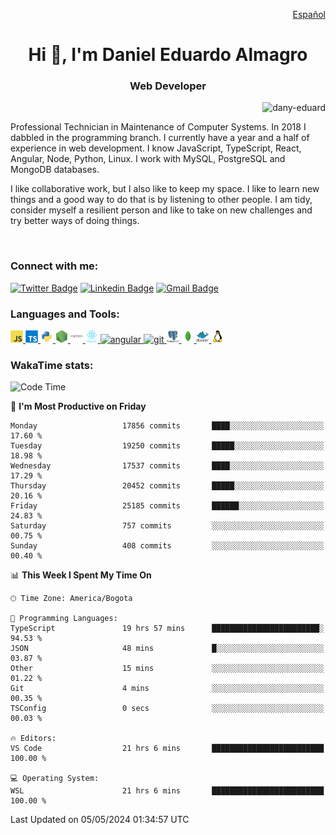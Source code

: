 <p align="right"> <a href="https://github.com/dany-eduard/dany-eduard/blob/main/README_es.md">Español</a> </p>
<h1 align="center">Hi 👋, I'm Daniel Eduardo Almagro</h1>
<h3 align="center">Web Developer</h3>

<p align="right"> <img src="https://komarev.com/ghpvc/?username=dany-eduard" alt="dany-eduard" /> </p>

<p>
Professional Technician in Maintenance of Computer Systems. In 2018 I dabbled in the programming branch. I currently have a year and a half of experience in web development. I know JavaScript, TypeScript, React, Angular, Node, Python, Linux. I work with MySQL, PostgreSQL and MongoDB databases.

I like collaborative work, but I also like to keep my space. I like to learn new things and a good way to do that is by listening to other people. I am tidy, consider myself a resilient person and like to take on new challenges and try better ways of doing things.
</p>
<br >

<h3 align="left">Connect with me:</h3>
<p align="left">

[![Twitter Badge](https://img.shields.io/badge/-@dany_eduard17-1ca0f1?style=flat-square&labelColor=1ca0f1&logo=twitter&logoColor=white&link=https://twitter.com/dany_eduard17)](https://twitter.com/dany_eduard17) [![Linkedin Badge](https://img.shields.io/badge/-Daniel%20Eduardo%20Almagro-blue?style=flat-square&logo=Linkedin&logoColor=white&link=https://www.linkedin.com/in/dany-eduard/)](https://www.linkedin.com/in/dany-eduard/)
[![Gmail Badge](https://img.shields.io/badge/-danyeduard17@gmail.com-c14438?style=flat-square&logo=Gmail&logoColor=white&link=mailto:danyeduard17@gmail.com)](mailto:danyeduard17@gmail.com)

</p>

<h3 align="left">Languages and Tools:</h3>
<p align="left">
  <a
    href="https://developer.mozilla.org/en-US/docs/Web/JavaScript"
    target="_blank"
    rel="noreferrer"
  >
    <img
      src="https://raw.githubusercontent.com/devicons/devicon/master/icons/javascript/javascript-original.svg"
      alt="javascript"
      width="20"
      height="20"
    />
  </a>
  <a href="https://www.typescriptlang.org/" target="_blank" rel="noreferrer">
    <img
      src="https://raw.githubusercontent.com/devicons/devicon/master/icons/typescript/typescript-original.svg"
      alt="typescript"
      width="20"
      height="20"
    />
  </a>
  <a href="https://www.python.org" target="_blank" rel="noreferrer">
    <img
      src="https://raw.githubusercontent.com/devicons/devicon/master/icons/python/python-original.svg"
      alt="python"
      width="20"
      height="20"
    />
  </a>
  <a href="https://nodejs.org" target="_blank" rel="noreferrer">
    <img
      src="https://raw.githubusercontent.com/github/explore/80688e429a7d4ef2fca1e82350fe8e3517d3494d/topics/nodejs/nodejs.png"
      alt="nodejs"
      width="20"
      height="20"
    />
  </a>
  <a href="https://expressjs.com" target="_blank" rel="noreferrer">
    <img
      src="https://raw.githubusercontent.com/devicons/devicon/master/icons/express/express-original-wordmark.svg"
      alt="express"
      width="20"
      height="20"
    />
  </a>
    <a href="https://reactjs.org/" target="_blank" rel="noreferrer">
    <img
      src="https://raw.githubusercontent.com/devicons/devicon/master/icons/react/react-original-wordmark.svg"
      alt="react"
      width="20"
      height="20"
    />
  </a>
  <a href="https://angular.io" target="_blank" rel="noreferrer">
    <img
      src="https://angular.io/assets/images/logos/angular/angular.svg"
      alt="angular"
      width="20"
      height="20"
    />
  </a>
  <a href="https://git-scm.com/" target="_blank" rel="noreferrer">
    <img
      src="https://www.vectorlogo.zone/logos/git-scm/git-scm-icon.svg"
      alt="git"
      width="20"
      height="20"
    />
  </a>
  <a href="https://www.postgresql.org" target="_blank" rel="noreferrer">
    <img
      src="https://raw.githubusercontent.com/devicons/devicon/master/icons/postgresql/postgresql-original-wordmark.svg"
      alt="postgresql"
      width="20"
      height="20"
    />
  </a>
  <a href="https://www.mongodb.com/" target="_blank" rel="noreferrer">
    <img
      src="https://raw.githubusercontent.com/devicons/devicon/master/icons/mongodb/mongodb-original.svg"
      alt="mongodb"
      width="20"
      height="20"
    />
  </a>
    <a href="https://www.docker.com/" target="_blank" rel="noreferrer">
    <img
      src="https://raw.githubusercontent.com/devicons/devicon/master/icons/docker/docker-original-wordmark.svg"
      alt="docker"
      width="20"
      height="20"
    />
  </a>
  <a href="https://www.linux.org/" target="_blank" rel="noreferrer">
    <img
      src="https://raw.githubusercontent.com/devicons/devicon/master/icons/linux/linux-original.svg"
      alt="linux"
      width="20"
      height="20"
    />
  </a>
</p>

<h3 align="left">WakaTime stats:</h3>

<!--START_SECTION:waka-->
![Code Time](http://img.shields.io/badge/Code%20Time-2%2C494%20hrs%2051%20mins-blue)

📅 **I'm Most Productive on Friday** 

```text
Monday                   17856 commits       ████░░░░░░░░░░░░░░░░░░░░░   17.60 % 
Tuesday                  19250 commits       █████░░░░░░░░░░░░░░░░░░░░   18.98 % 
Wednesday                17537 commits       ████░░░░░░░░░░░░░░░░░░░░░   17.29 % 
Thursday                 20452 commits       █████░░░░░░░░░░░░░░░░░░░░   20.16 % 
Friday                   25185 commits       ██████░░░░░░░░░░░░░░░░░░░   24.83 % 
Saturday                 757 commits         ░░░░░░░░░░░░░░░░░░░░░░░░░   00.75 % 
Sunday                   408 commits         ░░░░░░░░░░░░░░░░░░░░░░░░░   00.40 % 
```


📊 **This Week I Spent My Time On** 

```text
🕑︎ Time Zone: America/Bogota

💬 Programming Languages: 
TypeScript               19 hrs 57 mins      ████████████████████████░   94.53 % 
JSON                     48 mins             █░░░░░░░░░░░░░░░░░░░░░░░░   03.87 % 
Other                    15 mins             ░░░░░░░░░░░░░░░░░░░░░░░░░   01.22 % 
Git                      4 mins              ░░░░░░░░░░░░░░░░░░░░░░░░░   00.35 % 
TSConfig                 0 secs              ░░░░░░░░░░░░░░░░░░░░░░░░░   00.03 % 

🔥 Editors: 
VS Code                  21 hrs 6 mins       █████████████████████████   100.00 % 

💻 Operating System: 
WSL                      21 hrs 6 mins       █████████████████████████   100.00 % 
```


 Last Updated on 05/05/2024 01:34:57 UTC
<!--END_SECTION:waka-->

<!-- <div>
  <img width="36%" align="center" alt="Daniel Eduardo's Github Stats" class="responsive" src="https://github-readme-stats.vercel.app/api?username=dany-eduard&count_private=true&show_icons=true&theme=algolia&cache_seconds=1800" />
  <img width="30%" alt="Daniel Eduardo's Github Stats" class="responsive" align="center" src="https://github-readme-stats.vercel.app/api/top-langs/?username=dany-eduard&layout=compact&theme=algolia&cache_seconds=1800&langs_count=6&hide=c" />
</div>
<br> -->

<!--width="390" height="196"
<a href="https://github.com/anuraghazra/convoychat">
  <img align="center" src="https://github-readme-stats.vercel.app/api/pin/?username=anuraghazra&repo=convoychat" />
</a>
-->

<!--
**dany-eduard/dany-eduard** is a ✨ _special_ ✨ repository because its `README.md` (this file) appears on your GitHub profile.

Here are some ideas to get you started:

- 🔭 I’m currently working on ...
- 🌱 I’m currently learning ...
- 👯 I’m looking to collaborate on ...
- 🤔 I’m looking for help with ...
- 💬 Ask me about ...
- 📫 How to reach me: ...
- 😄 Pronouns: ...
- ⚡ Fun fact: ...
-->
